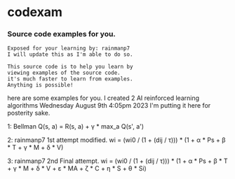 # codexam
### Source code examples for you.
````
Exposed for your learning by: rainmanp7
I will update this as I'm able to do so.
````
````
This source code is to help you learn by
viewing examples of the source code.
it's much faster to learn from examples.
Anything is possible!
````
here are some examples for you.
I created 2 AI reinforced learning algorithms
Wednesday August 9th 4:05pm 2023 I'm putting it here 
for posterity sake.

1: Bellman
Q(s, a) = R(s, a) + γ * max_a Q(s', a')

2: rainmanp7 1st attempt modified.
wi = (wi0 / (1 + (dij / τ))) * (1 + α * Ps + β * T + γ * M + δ * V)

3: rainmanp7 2nd Final attempt.
wi = (wi0 / (1 + (dij / τ))) * (1 + α * Ps + β * T + γ * M + δ * V + ε * MA + ζ * C + η * S + θ * Si)
